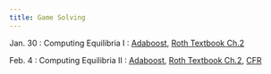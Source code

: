 ```yaml
---
title: Game Solving
---
```


Jan. 30
: Computing Equilibria I
  : [Adaboost](https://www.cis.upenn.edu/~mkearns/teaching/COLT/adaboost.pdf), [Roth Textbook Ch.2](https://www.cis.upenn.edu/~aaroth/GamesInLearning.pdf)

Feb. 4
: Computing Equilibria II
  : [Adaboost](https://www.cis.upenn.edu/~mkearns/teaching/COLT/adaboost.pdf), [Roth Textbook Ch.2](https://www.cis.upenn.edu/~aaroth/GamesInLearning.pdf), [CFR](https://www.mit.edu/~gfarina/2021/15888f21_L05_cfr/)